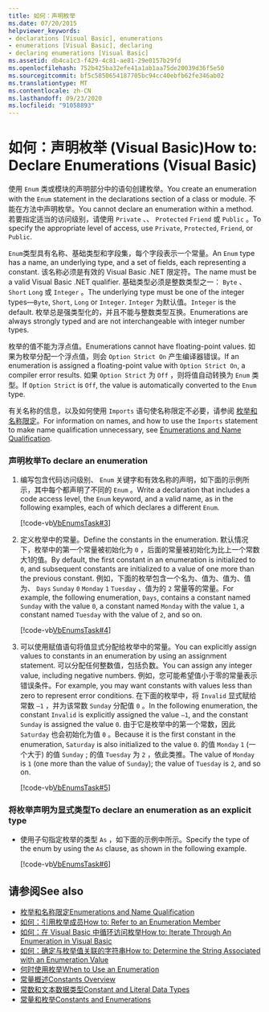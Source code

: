 ```yaml
---
title: 如何：声明枚举
ms.date: 07/20/2015
helpviewer_keywords:
- declarations [Visual Basic], enumerations
- enumerations [Visual Basic], declaring
- declaring enumerations [Visual Basic]
ms.assetid: db4ca1c3-f429-4c81-ae81-29e0157b29fd
ms.openlocfilehash: 752b425ba32efe41a1ab1aa75de20039d36f5e50
ms.sourcegitcommit: bf5c5850654187705bc94cc40ebfb62fe346ab02
ms.translationtype: MT
ms.contentlocale: zh-CN
ms.lasthandoff: 09/23/2020
ms.locfileid: "91058893"
---
```

# <a name="how-to-declare-enumerations-visual-basic"></a><span data-ttu-id="6d467-102">如何：声明枚举 (Visual Basic)</span><span class="sxs-lookup"><span data-stu-id="6d467-102">How to: Declare Enumerations (Visual Basic)</span></span>

<span data-ttu-id="6d467-103">使用 `Enum` 类或模块的声明部分中的语句创建枚举。</span><span class="sxs-lookup"><span data-stu-id="6d467-103">You create an enumeration with the `Enum` statement in the declarations section of a class or module.</span></span> <span data-ttu-id="6d467-104">不能在方法中声明枚举。</span><span class="sxs-lookup"><span data-stu-id="6d467-104">You cannot declare an enumeration within a method.</span></span> <span data-ttu-id="6d467-105">若要指定适当的访问级别，请使用 `Private` 、、 `Protected` `Friend` 或 `Public` 。</span><span class="sxs-lookup"><span data-stu-id="6d467-105">To specify the appropriate level of access, use `Private`, `Protected`, `Friend`, or `Public`.</span></span>  
  
 <span data-ttu-id="6d467-106">`Enum`类型具有名称、基础类型和字段集，每个字段表示一个常量。</span><span class="sxs-lookup"><span data-stu-id="6d467-106">An `Enum` type has a name, an underlying type, and a set of fields, each representing a constant.</span></span> <span data-ttu-id="6d467-107">该名称必须是有效的 Visual Basic .NET 限定符。</span><span class="sxs-lookup"><span data-stu-id="6d467-107">The name must be a valid Visual Basic .NET qualifier.</span></span> <span data-ttu-id="6d467-108">基础类型必须是整数类型之一： `Byte` 、 `Short` `Long` 或 `Integer` 。</span><span class="sxs-lookup"><span data-stu-id="6d467-108">The underlying type must be one of the integer types—`Byte`, `Short`, `Long` or `Integer`.</span></span> <span data-ttu-id="6d467-109">`Integer` 为默认值。</span><span class="sxs-lookup"><span data-stu-id="6d467-109">`Integer` is the default.</span></span> <span data-ttu-id="6d467-110">枚举总是强类型化的，并且不能与整数类型互换。</span><span class="sxs-lookup"><span data-stu-id="6d467-110">Enumerations are always strongly typed and are not interchangeable with integer number types.</span></span>  
  
 <span data-ttu-id="6d467-111">枚举的值不能为浮点值。</span><span class="sxs-lookup"><span data-stu-id="6d467-111">Enumerations cannot have floating-point values.</span></span> <span data-ttu-id="6d467-112">如果为枚举分配一个浮点值，则会 `Option Strict On` 产生编译器错误。</span><span class="sxs-lookup"><span data-stu-id="6d467-112">If an enumeration is assigned a floating-point value with `Option Strict On`, a compiler error results.</span></span> <span data-ttu-id="6d467-113">如果 `Option Strict` 为 `Off` ，则将值自动转换为 `Enum` 类型。</span><span class="sxs-lookup"><span data-stu-id="6d467-113">If `Option Strict` is `Off`, the value is automatically converted to the `Enum` type.</span></span>  
  
 <span data-ttu-id="6d467-114">有关名称的信息，以及如何使用 `Imports` 语句使名称限定不必要，请参阅 [枚举和名称限定](enumerations-and-name-qualification.md)。</span><span class="sxs-lookup"><span data-stu-id="6d467-114">For information on names, and how to use the `Imports` statement to make name qualification unnecessary, see [Enumerations and Name Qualification](enumerations-and-name-qualification.md).</span></span>  
  
### <a name="to-declare-an-enumeration"></a><span data-ttu-id="6d467-115">声明枚举</span><span class="sxs-lookup"><span data-stu-id="6d467-115">To declare an enumeration</span></span>  
  
1. <span data-ttu-id="6d467-116">编写包含代码访问级别、 `Enum` 关键字和有效名称的声明，如下面的示例所示，其中每个都声明了不同的 `Enum` 。</span><span class="sxs-lookup"><span data-stu-id="6d467-116">Write a declaration that includes a code access level, the `Enum` keyword, and a valid name, as in the following examples, each of which declares a different `Enum`.</span></span>  
  
     [!code-vb[VbEnumsTask#3](~/samples/snippets/visualbasic/VS_Snippets_VBCSharp/VbEnumsTask/VB/Class2.vb#3)]  
  
2. <span data-ttu-id="6d467-117">定义枚举中的常量。</span><span class="sxs-lookup"><span data-stu-id="6d467-117">Define the constants in the enumeration.</span></span> <span data-ttu-id="6d467-118">默认情况下，枚举中的第一个常量被初始化为 `0` ，后面的常量被初始化为比上一个常数大1的值。</span><span class="sxs-lookup"><span data-stu-id="6d467-118">By default, the first constant in an enumeration is initialized to `0`, and subsequent constants are initialized to a value of one more than the previous constant.</span></span> <span data-ttu-id="6d467-119">例如，下面的枚举包含一个名为、值为、值为、值为、 `Days` `Sunday` `0` `Monday` `1` `Tuesday` 、值为的 `2` 常量等的常量。</span><span class="sxs-lookup"><span data-stu-id="6d467-119">For example, the following enumeration, `Days`, contains a constant named `Sunday` with the value `0`, a constant named `Monday` with the value `1`, a constant named `Tuesday` with the value of `2`, and so on.</span></span>  
  
     [!code-vb[VbEnumsTask#4](~/samples/snippets/visualbasic/VS_Snippets_VBCSharp/VbEnumsTask/VB/Class2.vb#4)]  
  
3. <span data-ttu-id="6d467-120">可以使用赋值语句将值显式分配给枚举中的常量。</span><span class="sxs-lookup"><span data-stu-id="6d467-120">You can explicitly assign values to constants in an enumeration by using an assignment statement.</span></span> <span data-ttu-id="6d467-121">可以分配任何整数值，包括负数。</span><span class="sxs-lookup"><span data-stu-id="6d467-121">You can assign any integer value, including negative numbers.</span></span> <span data-ttu-id="6d467-122">例如，您可能希望值小于零的常量表示错误条件。</span><span class="sxs-lookup"><span data-stu-id="6d467-122">For example, you may want constants with values less than zero to represent error conditions.</span></span> <span data-ttu-id="6d467-123">在下面的枚举中，将 `Invalid` 显式赋给常数 `–1` ，并为该常数 `Sunday` 分配值 `0` 。</span><span class="sxs-lookup"><span data-stu-id="6d467-123">In the following enumeration, the constant `Invalid` is explicitly assigned the value `–1`, and the constant `Sunday` is assigned the value `0`.</span></span> <span data-ttu-id="6d467-124">由于它是枚举中的第一个常数，因此 `Saturday` 也会初始化为值 `0` 。</span><span class="sxs-lookup"><span data-stu-id="6d467-124">Because it is the first constant in the enumeration, `Saturday` is also initialized to the value `0`.</span></span> <span data-ttu-id="6d467-125">的值 `Monday` `1` (一个大于) 的值 `Sunday` ; 的值 `Tuesday` 为 `2` ，依此类推。</span><span class="sxs-lookup"><span data-stu-id="6d467-125">The value of `Monday` is `1` (one more than the value of `Sunday`); the value of `Tuesday` is `2`, and so on.</span></span>  
  
     [!code-vb[VbEnumsTask#5](~/samples/snippets/visualbasic/VS_Snippets_VBCSharp/VbEnumsTask/VB/Class2.vb#5)]  
  
### <a name="to-declare-an-enumeration-as-an-explicit-type"></a><span data-ttu-id="6d467-126">将枚举声明为显式类型</span><span class="sxs-lookup"><span data-stu-id="6d467-126">To declare an enumeration as an explicit type</span></span>  
  
- <span data-ttu-id="6d467-127">使用子句指定枚举的类型 `As` ，如下面的示例中所示。</span><span class="sxs-lookup"><span data-stu-id="6d467-127">Specify the type of the enum by using the `As` clause, as shown in the following example.</span></span>  
  
     [!code-vb[VbEnumsTask#6](~/samples/snippets/visualbasic/VS_Snippets_VBCSharp/VbEnumsTask/VB/Class2.vb#6)]  
  
## <a name="see-also"></a><span data-ttu-id="6d467-128">请参阅</span><span class="sxs-lookup"><span data-stu-id="6d467-128">See also</span></span>

- [<span data-ttu-id="6d467-129">枚举和名称限定</span><span class="sxs-lookup"><span data-stu-id="6d467-129">Enumerations and Name Qualification</span></span>](enumerations-and-name-qualification.md)
- [<span data-ttu-id="6d467-130">如何：引用枚举成员</span><span class="sxs-lookup"><span data-stu-id="6d467-130">How to: Refer to an Enumeration Member</span></span>](how-to-refer-to-an-enumeration-member.md)
- [<span data-ttu-id="6d467-131">如何：在 Visual Basic 中循环访问枚举</span><span class="sxs-lookup"><span data-stu-id="6d467-131">How to: Iterate Through An Enumeration in Visual Basic</span></span>](how-to-iterate-through-an-enumeration.md)
- [<span data-ttu-id="6d467-132">如何：确定与枚举值关联的字符串</span><span class="sxs-lookup"><span data-stu-id="6d467-132">How to: Determine the String Associated with an Enumeration Value</span></span>](how-to-determine-the-string-associated-with-an-enumeration-value.md)
- [<span data-ttu-id="6d467-133">何时使用枚举</span><span class="sxs-lookup"><span data-stu-id="6d467-133">When to Use an Enumeration</span></span>](when-to-use-an-enumeration.md)
- [<span data-ttu-id="6d467-134">常量概述</span><span class="sxs-lookup"><span data-stu-id="6d467-134">Constants Overview</span></span>](constants-overview.md)
- [<span data-ttu-id="6d467-135">常数和文本数据类型</span><span class="sxs-lookup"><span data-stu-id="6d467-135">Constant and Literal Data Types</span></span>](constant-and-literal-data-types.md)
- [<span data-ttu-id="6d467-136">常量和枚举</span><span class="sxs-lookup"><span data-stu-id="6d467-136">Constants and Enumerations</span></span>](../../../language-reference/constants-and-enumerations.md)
